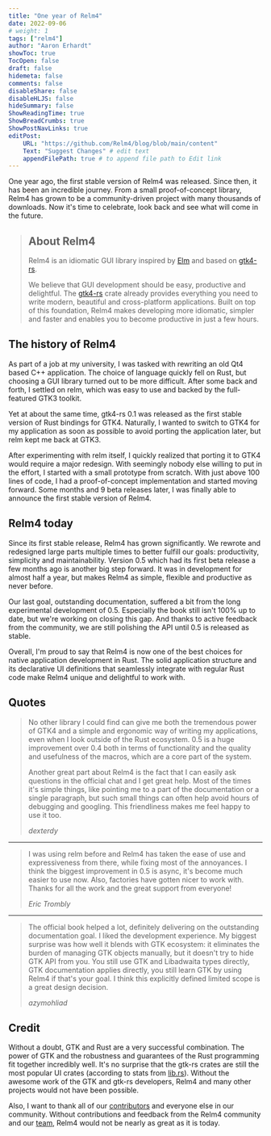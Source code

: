 ```yaml
---
title: "One year of Relm4"
date: 2022-09-06
# weight: 1
tags: ["relm4"]
author: "Aaron Erhardt"
showToc: true
TocOpen: false
draft: false
hidemeta: false
comments: false
disableShare: false
disableHLJS: false
hideSummary: false
ShowReadingTime: true
ShowBreadCrumbs: true
ShowPostNavLinks: true
editPost:
    URL: "https://github.com/Relm4/blog/blob/main/content"
    Text: "Suggest Changes" # edit text
    appendFilePath: true # to append file path to Edit link
---
```


One year ago, the first stable version of Relm4 was released.
Since then, it has been an incredible journey.
From a small proof-of-concept library, Relm4 has grown to be a community-driven project with many thousands of downloads.
Now it's time to celebrate, look back and see what will come in the future.

> ## About Relm4
>
> Relm4 is an idiomatic GUI library inspired by [Elm](https://elm-lang.org/) and based on [gtk4-rs](https://crates.io/crates/gtk4).
>
> We believe that GUI development should be easy, productive and delightful.
> The [gtk4-rs](https://crates.io/crates/gtk4) crate already provides everything you need to write modern, beautiful and cross-platform applications.
> Built on top of this foundation, Relm4 makes developing more idiomatic, simpler and faster and enables you to become productive in just a few hours.

## The history of Relm4

As part of a job at my university, I was tasked with rewriting an old Qt4 based C++ application.
The choice of language quickly fell on Rust, but choosing a GUI library turned out to be more difficult.
After some back and forth, I settled on relm, which was easy to use and backed by the full-featured GTK3 toolkit.

Yet at about the same time, gtk4-rs 0.1 was released as the first stable version of Rust bindings for GTK4.
Naturally, I wanted to switch to GTK4 for my application as soon as possible to avoid porting the application later, but relm kept me back at GTK3.

After experimenting with relm itself, I quickly realized that porting it to GTK4 would require a major redesign.
With seemingly nobody else willing to put in the effort, I started with a small prototype from scratch.
With just above 100 lines of code, I had a proof-of-concept implementation and started moving forward.
Some months and 9 beta releases later, I was finally able to announce the first stable version of Relm4.

## Relm4 today

Since its first stable release, Relm4 has grown significantly.
We rewrote and redesigned large parts multiple times to better fulfill our goals: productivity, simplicity and maintainability.
Version 0.5 which had its first beta release a few months ago is another big step forward.
It was in development for almost half a year, but makes Relm4 as simple, flexible and productive as never before.

Our last goal, outstanding documentation, suffered a bit from the long experimental development of 0.5.
Especially the book still isn't 100% up to date, but we're working on closing this gap.
And thanks to active feedback from the community, we are still polishing the API until 0.5 is released as stable.

Overall, I'm proud to say that Relm4 is now one of the best choices for native application development in Rust.
The solid application structure and its declarative UI definitions that seamlessly integrate with regular Rust code make Relm4 unique and delightful to work with.

## Quotes

> No other library I could find can give me both the tremendous power of GTK4 and a simple and ergonomic way of writing my applications, even when I look outside of the Rust ecosystem.
> 0.5 is a huge improvement over 0.4 both in terms of functionality and the quality and usefulness of the macros, which are a core part of the system.
>
> Another great part about Relm4 is the fact that I can easily ask questions in the official chat and I get great help.
> Most of the times it's simple things, like pointing me to a part of the documentation or a single paragraph, but such small things can often help avoid hours of debugging and googling.
> This friendliness makes me feel happy to use it too.
>
> *dexterdy*

---

> I was using relm before and Relm4 has taken the ease of use and expressiveness from there, while fixing most of the annoyances.
> I think the biggest improvement in 0.5 is async, it's become much easier to use now.
> Also, factories have gotten nicer to work with.
> Thanks for all the work and the great support from everyone!
>
> *Eric Trombly*

---

> The official book helped a lot, definitely delivering on the outstanding documentation goal.
> I liked the development experience.
> My biggest surprise was how well it blends with GTK ecosystem: it eliminates the burden of managing GTK objects manually, but it doesn't try to hide GTK API from you.
> You still use GTK and Libadwaita types directly, GTK documentation applies directly, you still learn GTK by using Relm4 if that's your goal.
> I think this explicitly defined limited scope is a great design decision.
>
> *azymohliad*

## Credit

Without a doubt, GTK and Rust are a very successful combination.
The power of GTK and the robustness and guarantees of the Rust programming fit together incredibly well.
It's no surprise that the gtk-rs crates are still the most popular UI crates (according to stats from [lib.rs](lib.rs)).
Without the awesome work of the GTK and gtk-rs developers, Relm4 and many other projects would not have been possible.

Also, I want to thank all of our [contributors](https://github.com/Relm4/Relm4/graphs/contributors) and everyone else in our community.
Without contributions and feedback from the Relm4 community and our [team](https://github.com/orgs/Relm4/people), Relm4 would not be nearly as great as it is today.